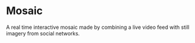 Mosaic
======

A real time interactive mosaic made by combining a live video feed with still imagery from social networks. 
